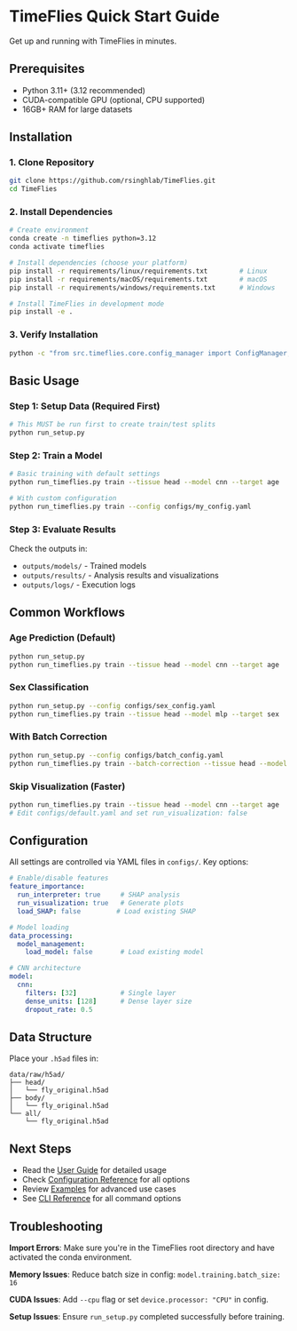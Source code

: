# TimeFlies Quick Start Guide

Get up and running with TimeFlies in minutes.

## Prerequisites

- Python 3.11+ (3.12 recommended)
- CUDA-compatible GPU (optional, CPU supported)
- 16GB+ RAM for large datasets

## Installation

### 1. Clone Repository
```bash
git clone https://github.com/rsinghlab/TimeFlies.git
cd TimeFlies
```

### 2. Install Dependencies
```bash
# Create environment
conda create -n timeflies python=3.12
conda activate timeflies

# Install dependencies (choose your platform)
pip install -r requirements/linux/requirements.txt        # Linux
pip install -r requirements/macOS/requirements.txt        # macOS  
pip install -r requirements/windows/requirements.txt      # Windows

# Install TimeFlies in development mode
pip install -e .
```

### 3. Verify Installation
```bash
python -c "from src.timeflies.core.config_manager import ConfigManager; print('✅ Installation successful')"
```

## Basic Usage

### Step 1: Setup Data (Required First)
```bash
# This MUST be run first to create train/test splits
python run_setup.py
```

### Step 2: Train a Model
```bash
# Basic training with default settings
python run_timeflies.py train --tissue head --model cnn --target age

# With custom configuration
python run_timeflies.py train --config configs/my_config.yaml
```

### Step 3: Evaluate Results
Check the outputs in:
- `outputs/models/` - Trained models
- `outputs/results/` - Analysis results and visualizations
- `outputs/logs/` - Execution logs

## Common Workflows

### Age Prediction (Default)
```bash
python run_setup.py
python run_timeflies.py train --tissue head --model cnn --target age
```

### Sex Classification
```bash
python run_setup.py --config configs/sex_config.yaml
python run_timeflies.py train --tissue head --model mlp --target sex
```

### With Batch Correction
```bash
python run_setup.py --config configs/batch_config.yaml
python run_timeflies.py train --batch-correction --tissue head --model cnn
```

### Skip Visualization (Faster)
```bash
python run_timeflies.py train --tissue head --model cnn --target age
# Edit configs/default.yaml and set run_visualization: false
```

## Configuration

All settings are controlled via YAML files in `configs/`. Key options:

```yaml
# Enable/disable features
feature_importance:
  run_interpreter: true     # SHAP analysis
  run_visualization: true   # Generate plots
  load_SHAP: false         # Load existing SHAP

# Model loading
data_processing:
  model_management:
    load_model: false       # Load existing model

# CNN architecture  
model:
  cnn:
    filters: [32]           # Single layer
    dense_units: [128]      # Dense layer size
    dropout_rate: 0.5
```

## Data Structure

Place your `.h5ad` files in:
```
data/raw/h5ad/
├── head/
│   └── fly_original.h5ad
├── body/
│   └── fly_original.h5ad
└── all/
    └── fly_original.h5ad
```

## Next Steps

- Read the [User Guide](user_guide.md) for detailed usage
- Check [Configuration Reference](configuration.md) for all options
- Review [Examples](examples.md) for advanced use cases
- See [CLI Reference](cli_reference.md) for all command options

## Troubleshooting

**Import Errors**: Make sure you're in the TimeFlies root directory and have activated the conda environment.

**Memory Issues**: Reduce batch size in config: `model.training.batch_size: 16`

**CUDA Issues**: Add `--cpu` flag or set `device.processor: "CPU"` in config.

**Setup Issues**: Ensure `run_setup.py` completed successfully before training.